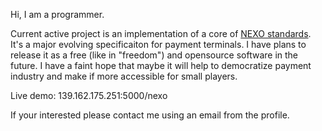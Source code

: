 Hi, I am a programmer.

Current active project is an implementation of a core of
[NEXO standards](https://www.nexo-standards.org/). It's a major evolving
specificaiton for payment terminals. I have plans to release it as a
free (like in "freedom") and opensource software in the future. I have a
faint hope that maybe it will help to democratize payment industry and make
if more accessible for small players.

Live demo: 139.162.175.251:5000/nexo

If your interested please contact me using an email from the profile.
